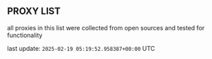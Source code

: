 ## PROXY LIST

all proxies in this list were collected from open sources and tested for functionality

last update: `2025-02-19 05:19:52.958387+00:00` UTC
